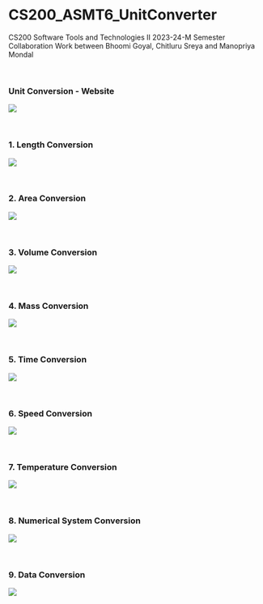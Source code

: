 # CS200_ASMT6_UnitConverter

CS200 Software Tools and Technologies II 
2023-24-M Semester
Collaboration Work between Bhoomi Goyal, Chitluru Sreya and Manopriya Mondal

<br>

### Unit Conversion - Website

![](https://manopriyam.github.io/CS200_ASMT6_UnitConverter/Images/homepage.png)

<br>

### 1. Length Conversion

![](https://manopriyam.github.io/CS200_ASMT6_UnitConverter/Images/length.png)

<br>

### 2. Area Conversion

![](https://manopriyam.github.io/CS200_ASMT6_UnitConverter/Images/area.png)

<br>

### 3. Volume Conversion

![](https://manopriyam.github.io/CS200_ASMT6_UnitConverter/Images/volume.png)

<br>

### 4. Mass Conversion

![](https://manopriyam.github.io/CS200_ASMT6_UnitConverter/Images/mass.png)

<br>

### 5. Time Conversion

![](https://manopriyam.github.io/CS200_ASMT6_UnitConverter/Images/time.png)

<br>

### 6. Speed Conversion

![](https://manopriyam.github.io/CS200_ASMT6_UnitConverter/Images/speed.png)

<br>

### 7. Temperature Conversion

![](https://manopriyam.github.io/CS200_ASMT6_UnitConverter/Images/temperature.png)

<br>

### 8. Numerical System Conversion

![](https://manopriyam.github.io/CS200_ASMT6_UnitConverter/Images/numericals.png)

<br>

### 9. Data Conversion

![](https://manopriyam.github.io/CS200_ASMT6_UnitConverter/Images/data.png)
